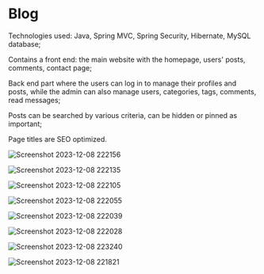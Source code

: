 # Blog

Technologies used: Java, Spring MVC, Spring Security, Hibernate, MySQL database;


Contains a front end: the main website with the homepage, users' posts, comments, contact page; 	

Back end part where the users can log in to manage their profiles and posts, while the admin can also manage users, categories, tags, comments, read messages; 

Posts can be searched by various criteria, can be hidden or pinned as important; 

Page titles are SEO optimized.



![Screenshot 2023-12-08 222156](https://github.com/djolemtr/Blog/assets/113414071/95872f6c-a184-4076-b342-e04bbd433dd3)

![Screenshot 2023-12-08 222135](https://github.com/djolemtr/Blog/assets/113414071/2a8291d3-b146-4033-906a-51ff30550773)

![Screenshot 2023-12-08 222105](https://github.com/djolemtr/Blog/assets/113414071/af833939-9721-4279-8923-6395611fa0d6)

![Screenshot 2023-12-08 222055](https://github.com/djolemtr/Blog/assets/113414071/18e47483-6508-4ade-b42d-8cc1feab94b8)

![Screenshot 2023-12-08 222039](https://github.com/djolemtr/Blog/assets/113414071/b7662840-1bd3-424b-8504-2687ecd36a9c)

![Screenshot 2023-12-08 222028](https://github.com/djolemtr/Blog/assets/113414071/22993818-270a-4da7-9a6c-5e6fda08e76a)



![Screenshot 2023-12-08 223240](https://github.com/djolemtr/Blog/assets/113414071/c00c2c73-7fa4-4ce5-8708-52e226d06130)


![Screenshot 2023-12-08 221821](https://github.com/djolemtr/Blog/assets/113414071/5e585e92-2922-4c81-bdc2-ed26dae9b754)

